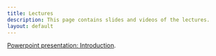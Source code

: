 ```yaml
---
title: Lectures
description: This page contains slides and videos of the lectures. 
layout: default
---
```


[Powerpoint presentation: Introduction](/DataScience_IFT6758/media/test.pptx).
